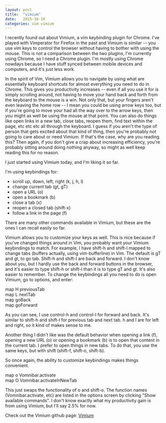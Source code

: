 ```yaml
---
layout: post
title:  "vimium"
date:   2015-10-10
categories: vim vimium
---
```

I recently found out about Vimium, a vim keybinding plugin for Chrome.
I've played with Vimperator for Firefox in the past and Vimium is similar -- you use vim keys to control the browser without having to bother with using the mouse.
This is not a comparison between the two plugins, I'm currently using Chrome, so I need a Chrome plugin.
I'm mostly using Chrome nowdays because I have stuff synced between mobile devices and computers, and it's just less work.

In the spirit of Vim, Vimium allows you to navigate by using what are essentially keyboard shortcuts for almost everything you need to do in Chrome.
This gives you productivity increases -- even if all you use it for is simply scrolling around, not having to move your hand back and forth from the keyboard to the mouse is a win.
Not only that, but your fingers aren't even leaving the home row -- I mean you could be using arrow keys too,
but if you're going to move your had all the way over to the arrow keys, then you might as well be using the mouse at that point.
You can also do things like open links in a new tab, close tabs, reopen them, find text within the page, etc etc etc all through the keyboard.
I guess if you aren't the type of person that gets excited about that kind of thing, then you're probably not going to care about or need Vimium.
If that's the case, why are you reading this?
Then again, if you don't give a crap about increasing efficiency, you're probably sitting around doing nothing anyway, so might as well keep reading this for no reason.

I just started using Vimium today, and I'm liking it so far.

I'm using keybindings for:

* scroll up, down, left, right (k, j, h, l)
* change current tab (gt, gT)
* open a URL (o)
* open a bookmark (b)
* close a tab (x)
* reopen a closed tab (shift-x)
* follow a link in the page (f)

There are many other commands available in Vimium, but these are the ones I can recall easily so far.

Vimium allows you to customize your keys as well.  This is nice because if you've changed things around in Vim, you probably want your Vimium keybindings to match.
For example, I have shift-h and shift-l mapped to change tabs (buffers actually, using vim-bufferline) in Vim.
The default is gT and gt, to go tab.  Shift-h and shift-l are back and forward.
I don't know about you, but I hardly use the back and forward buttons in the browser, and it's easier to type shift-h or shift-l than it is to type gT and gt.
It's also easier to remember. To change the keybindings all you need to do is open Vimium, go to options, and enter:

map H previousTab<br/>
map L nextTab<br/>
map <c-h> goBack<br/>
map <c-l> goForward

As you can see, I use control-h and control-l for forward and back.  It's similar to shift-h and shift-l for previous tab and next tab.  h and l are for left and right, so it kind of makes sense to me.

Another thing I didn't like was the default behavior when opening a link (f), opening a new URL (o) or opening a bookmark (b) is to open that content in the current tab.
I prefer to open things in new tabs. To do that, you use the same keys, but with shift (shift-f, shift-o, shift-b).

So once again, the ability to customize keybindings makes things convenient.

map o Vomnibar.activate<br/>
map O Vomnibar.activateInNewTab

This just swaps the functionality of o and shift-o.  The function names (Vomnibar.activate, etc) are listed in the options screen by clicking "Show available commands".
I don't know exactly what my productivity gain is from using Vimium, but I'll say 2.5% for now.

Check out the Vimium github page:  [Vimium][vimium]

[vimium]:  https://vimium.github.io
